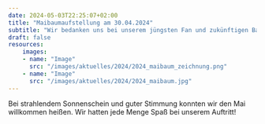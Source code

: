 ```yaml
---
date: 2024-05-03T22:25:07+02:00
title: "Maibaumaufstellung am 30.04.2024"
subtitle: "Wir bedanken uns bei unserem jüngsten Fan und zukünftigen Bariton Saxophonisten Jona Hundertmark für das Portrait."
draft: false
resources:
    images:
    - name: "Image"
      src: "/images/aktuelles/2024/2024_maibaum_zeichnung.png"
    - name: "Image"
      src: "/images/aktuelles/2024/2024_maibaum.jpg"
---
```


Bei strahlendem Sonnenschein und guter Stimmung konnten wir den Mai willkommen heißen.
Wir hatten jede Menge Spaß bei unserem Auftritt!